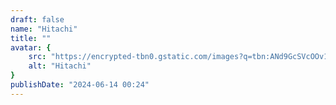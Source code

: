 ```yaml
---
draft: false
name: "Hitachi"
title: ""
avatar: {
    src: "https://encrypted-tbn0.gstatic.com/images?q=tbn:ANd9GcSVcOOv1jPlE5Jd53FwvQQ0dymO0nT5hDqJ6w&s",
    alt: "Hitachi"
}
publishDate: "2024-06-14 00:24"
---
```

